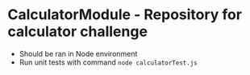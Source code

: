 # CalculatorModule - Repository for calculator challenge
- Should be ran in Node environment
- Run unit tests with command ```node calculatorTest.js```

